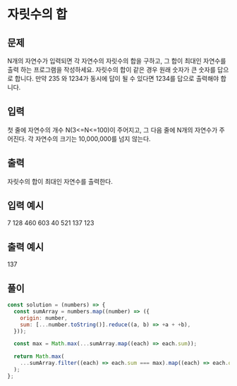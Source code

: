 # 자릿수의 합

## 문제

N개의 자연수가 입력되면 각 자연수의 자릿수의 합을 구하고, 그 합이 최대인 자연수를 출력 하는 프로그램을 작성하세요. 자릿수의 합이 같은 경우 원래 숫자가 큰 숫자를 답으로 합니다. 만약 235 와 1234가 동시에 답이 될 수 있다면 1234를 답으로 출력해야 합니다.

## 입력

첫 줄에 자연수의 개수 N(3<=N<=100)이 주어지고, 그 다음 줄에 N개의 자연수가 주어진다. 각 자연수의 크기는 10,000,000를 넘지 않는다.

## 출력

자릿수의 합이 최대인 자연수를 출력한다.

## 입력 예시

7
128 460 603 40 521 137 123

## 출력 예시

137

## 풀이

```javascript
const solution = (numbers) => {
  const sumArray = numbers.map((number) => ({
    origin: number,
    sum: [...number.toString()].reduce((a, b) => +a + +b),
  }));

  const max = Math.max(...sumArray.map((each) => each.sum));

  return Math.max(
    ...sumArray.filter((each) => each.sum === max).map((each) => each.origin)
  );
};
```
